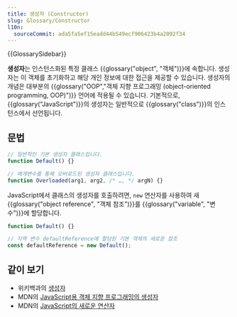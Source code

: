 ```yaml
---
title: 생성자 (Constructor)
slug: Glossary/Constructor
l10n:
  sourceCommit: ada5fa5ef15eadd44b549ecf906423b4a2092f34
---
```


{{GlossarySidebar}}

**생성자**는 인스턴스화된 특정 클래스 {{glossary("object", "객체")}}에 속합니다. 생성자는 이 객체를 초기화하고 해당 개인 정보에 대한 접근을 제공할 수 있습니다. 생성자의 개념은 대부분의 {{glossary("OOP","객체 지향 프로그래밍 (object-oriented programming, OOP)")}} 언어에 적용될 수 있습니다. 기본적으로, {{glossary("JavaScript")}}의 생성자는 일반적으로 {{glossary("class")}}의 인스턴스에서 선언됩니다.

## 문법

```js
// 일반적인 기본 생성자 클래스입니다.
function Default() {}

// 매개변수를 통해 오버로드된 생성자 클래스입니다.
function Overloaded(arg1, arg2, /* …, */ argN) {}
```

JavaScript에서 클래스의 생성자를 호출하려면, `new` 연산자를 사용하여 새 {{glossary("object reference", "객체 참조")}}를 {{glossary("variable", "변수")}}에 할당합니다.

```js
function Default() {}

// 지역 변수 defaultReference에 할당된 기본 객체의 새로운 참조
const defaultReference = new Default();
```

## 같이 보기

- 위키백과의 [생성자](https://en.wikipedia.org/wiki/Constructor_%28object-oriented_programming%29)
- MDN의 [JavaScript용 객체 지향 프로그래밍의 생성자](/en-US/docs/Learn/JavaScript/Objects/Classes_in_JavaScript#classes_and_constructors)
- MDN의 [JavaScript의 새로운 연산자](/en-US/docs/Web/JavaScript/Reference/Operators/new)
